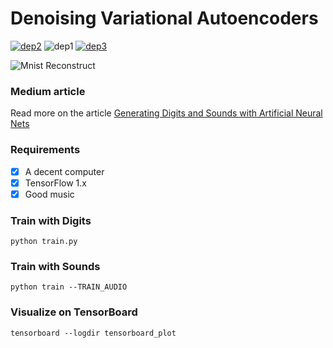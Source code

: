 # Denoising Variational Autoencoders

[![dep2](https://img.shields.io/badge/TensorFlow-1.x%2B-orange.svg)](https://www.tensorflow.org/)
![dep1](https://img.shields.io/badge/Status-Demo-brightgreen.svg)
[![dep3](https://img.shields.io/badge/Cisco-Emerge--AI--Team-yellow.svg)](http://emerge.cisco.com)

![Mnist Reconstruct](https://github.com/ciscoemerge/denoising-VAEs/blob/master/images/denoise-MNIST.png)

### Medium article
Read more on the article [Generating Digits and Sounds with Artificial Neural Nets](https://towardsdatascience.com/generating-digits-and-sounds-with-artificial-neural-nets-ca1270d8445f)

### Requirements
* [x] A decent computer
* [x] TensorFlow 1.x
* [x] Good music

### Train with Digits
```
python train.py
```

### Train with Sounds
```
python train --TRAIN_AUDIO
```

### Visualize on TensorBoard
```
tensorboard --logdir tensorboard_plot
```
